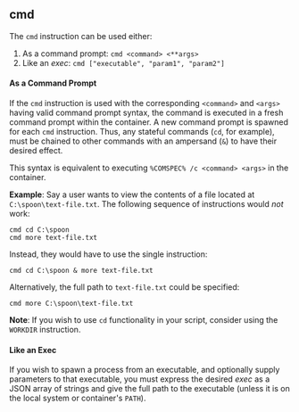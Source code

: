 ## cmd

The `cmd` instruction can be used either: 

1. As a command prompt: `cmd <command> <**args>`
2. Like an *exec*: `cmd ["executable", "param1", "param2"]`

#### As a Command Prompt

If the `cmd` instruction is used with the corresponding `<command>` and `<args>` having valid command prompt syntax, the command is executed in a fresh command prompt within the container. A new command prompt is spawned for each `cmd` instruction. Thus, any stateful commands (`cd`, for example), must be chained to other commands with an ampersand (`&`) to have their desired effect. 

This syntax is equivalent to executing `%COMSPEC% /c <command> <args>` in the container. 

**Example**: Say a user wants to view the contents of a file located at `C:\spoon\text-file.txt`. The following sequence of instructions would *not* work: 

```
cmd cd C:\spoon
cmd more text-file.txt
```

Instead, they would have to use the single instruction:

```
cmd cd C:\spoon & more text-file.txt
```

Alternatively, the full path to `text-file.txt` could be specified:

```
cmd more C:\spoon\text-file.txt
```

**Note**: If you wish to use `cd` functionality in your script, consider using the `WORKDIR` instruction. 

#### Like an Exec

If you wish to spawn a process from an executable, and optionally supply parameters to that executable, you must express the desired *exec* as a JSON array of strings and give the full path to the executable (unless it is on the local system or container's `PATH`). 